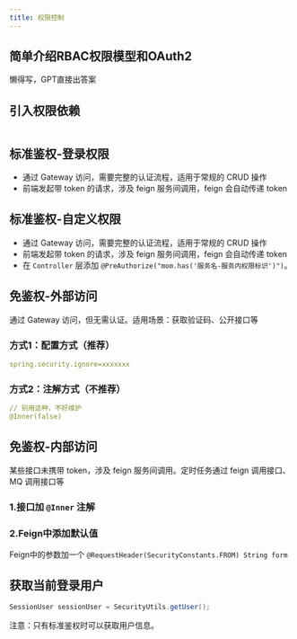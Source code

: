 ```yaml
---
title: 权限控制
---
```


## 简单介绍RBAC权限模型和OAuth2
懒得写，GPT直接出答案

## 引入权限依赖
```xml


```

## 标准鉴权-登录权限

- 通过 Gateway 访问，需要完整的认证流程，适用于常规的 CRUD 操作
- 前端发起带 token 的请求，涉及 feign 服务间调用，feign 会自动传递 token

## 标准鉴权-自定义权限
- 通过 Gateway 访问，需要完整的认证流程，适用于常规的 CRUD 操作
- 前端发起带 token 的请求，涉及 feign 服务间调用，feign 会自动传递 token
- 在 `Controller` 层添加 `@PreAuthorize("mom.has('服务名-服务内权限标识')")`。

## 免鉴权-外部访问
通过 Gateway 访问，但无需认证。适用场景：获取验证码、公开接口等

### 方式1：配置方式（推荐）
```yaml
spring.security.ignore=xxxxxxx
```

### 方式2：注解方式（不推荐）
```yaml
// 别用这种，不好维护
@Inner(false)
```

## 免鉴权-内部访问
某些接口未携带 token，涉及 feign 服务间调用。定时任务通过 feign 调用接口、MQ 调用接口等

### 1.接口加 `@Inner` 注解

### 2.Feign中添加默认值
Feign中的参数加一个 `@RequestHeader(SecurityConstants.FROM) String form` 


## 获取当前登录用户
```java
SessionUser sessionUser = SecurityUtils.getUser();
```

注意：只有标准鉴权时可以获取用户信息。

